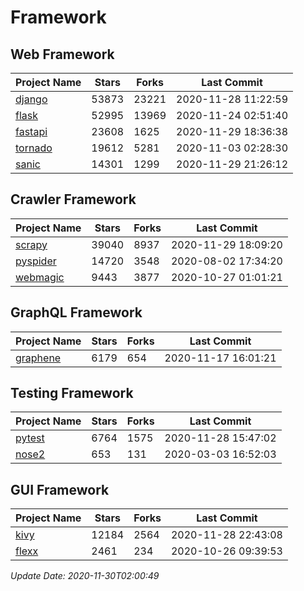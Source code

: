 # Framework

## Web Framework
| Project Name | Stars | Forks | Last Commit |
| ------------ | ----- | ----- | ----------- |
| [django](https://github.com/django/django) | 53873 | 23221 | 2020-11-28 11:22:59 |
| [flask](https://github.com/pallets/flask) | 52995 | 13969 | 2020-11-24 02:51:40 |
| [fastapi](https://github.com/tiangolo/fastapi) | 23608 | 1625 | 2020-11-29 18:36:38 |
| [tornado](https://github.com/tornadoweb/tornado) | 19612 | 5281 | 2020-11-03 02:28:30 |
| [sanic](https://github.com/huge-success/sanic) | 14301 | 1299 | 2020-11-29 21:26:12 |

## Crawler Framework
| Project Name | Stars | Forks | Last Commit |
| ------------ | ----- | ----- | ----------- |
| [scrapy](https://github.com/scrapy/scrapy) | 39040 | 8937 | 2020-11-29 18:09:20 |
| [pyspider](https://github.com/binux/pyspider) | 14720 | 3548 | 2020-08-02 17:34:20 |
| [webmagic](https://github.com/code4craft/webmagic) | 9443 | 3877 | 2020-10-27 01:01:21 |

## GraphQL Framework
| Project Name | Stars | Forks | Last Commit |
| ------------ | ----- | ----- | ----------- |
| [graphene](https://github.com/graphql-python/graphene) | 6179 | 654 | 2020-11-17 16:01:21 |

## Testing Framework
| Project Name | Stars | Forks | Last Commit |
| ------------ | ----- | ----- | ----------- |
| [pytest](https://github.com/pytest-dev/pytest) | 6764 | 1575 | 2020-11-28 15:47:02 |
| [nose2](https://github.com/nose-devs/nose2) | 653 | 131 | 2020-03-03 16:52:03 |

## GUI Framework
| Project Name | Stars | Forks | Last Commit |
| ------------ | ----- | ----- | ----------- |
| [kivy](https://github.com/kivy/kivy) | 12184 | 2564 | 2020-11-28 22:43:08 |
| [flexx](https://github.com/flexxui/flexx) | 2461 | 234 | 2020-10-26 09:39:53 |

*Update Date: 2020-11-30T02:00:49*